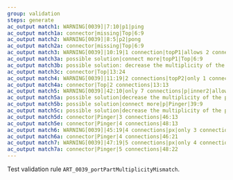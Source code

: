 ```yaml
---
group: validation
steps: generate
ac_output match1: WARNING[0039]|7:10|p1|ping
ac_output match1a: connector|missing|Top|6:9
ac_output match2: WARNING[0039]|8:5|p2|pong
ac_output match2a: connector|missing|Top|6:9
ac_output match3: WARNING[0039]|10:19|1 connection|topP1|allows 2 connections
ac_output match3a: possible solution|connect more|topP1|Top|6:9
ac_output match3b: possible solution: decrease the multiplicity of the port|topP1|10:19
ac_output match3c: connector|Top|13:24
ac_output match4: WARNING[0039]|11:19|2 connections|topP2|only 1 connection
ac_output match4a: connector|Top|2 connections|13:13
ac_output match5: WARNING[0039]|42:10|only 7 connections|p|inner2|allow 8 connections
ac_output match5a: possible solution|decrease the multiplicity of the port|p|31:27
ac_output match5b: possible solution|connect more|p|Pinger|39:9
ac_output match5c: possible solution|decrease the multiplicity of the part|inner2|42:10
ac_output match5d: connector|Pinger|3 connections|46:13
ac_output match5e: connector|Pinger|4 connections|48:13
ac_output match6: WARNING[0039]|45:19|4 connections|px|only 3 connections
ac_output match6a: connector|Pinger|4 connections|46:21
ac_output match7: WARNING[0039]|47:19|5 connections|px|only 4 connections
ac_output match7a: connector|Pinger|5 connections|48:22
---
```

Test validation rule `ART_0039_portPartMultiplicityMismatch`.
